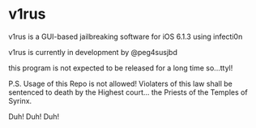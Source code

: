 v1rus
=====

v1rus is a GUI-based jailbreaking software for iOS 6.1.3 using infecti0n

v1rus is currently in development by @peg4susjbd

this program is not expected to be released for a long time so...ttyl!

P.S. Usage of this Repo is not allowed! Violaters of this law shall be sentenced to death by the Highest court...
the Priests of the Temples of Syrinx.

Duh! Duh! Duh!
